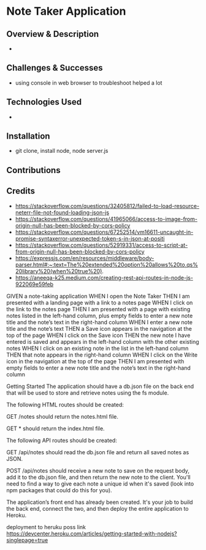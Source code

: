 # Note Taker Application 
## Overview & Description
- 
## Challenges & Successes
- using console in web browser to troubleshoot helped a lot 
## Technologies Used
- 
## Installation
- git clone, install node, node server.js 

## Contributions

## Credits
- https://stackoverflow.com/questions/32405812/failed-to-load-resource-neterr-file-not-found-loading-json-js
- https://stackoverflow.com/questions/41965066/access-to-image-from-origin-null-has-been-blocked-by-cors-policy
- https://stackoverflow.com/questions/67252514/vm16611-uncaught-in-promise-syntaxerror-unexpected-token-s-in-json-at-positi
- https://stackoverflow.com/questions/52919331/access-to-script-at-from-origin-null-has-been-blocked-by-cors-policy
- https://expressjs.com/en/resources/middleware/body-parser.html#:~:text=The%20extended%20option%20allows%20to,qs%20library%20(when%20true%20).
- https://aneeqa-k25.medium.com/creating-rest-api-routes-in-node-js-922069e59feb

GIVEN a note-taking application
WHEN I open the Note Taker
THEN I am presented with a landing page with a link to a notes page
WHEN I click on the link to the notes page
THEN I am presented with a page with existing notes listed in the left-hand column, plus empty fields to enter a new note title and the note’s text in the right-hand column
WHEN I enter a new note title and the note’s text
THEN a Save icon appears in the navigation at the top of the page
WHEN I click on the Save icon
THEN the new note I have entered is saved and appears in the left-hand column with the other existing notes
WHEN I click on an existing note in the list in the left-hand column
THEN that note appears in the right-hand column
WHEN I click on the Write icon in the navigation at the top of the page
THEN I am presented with empty fields to enter a new note title and the note’s text in the right-hand column


Getting Started
The application should have a db.json file on the back end that will be used to store and retrieve notes using the fs module.

The following HTML routes should be created:

GET /notes should return the notes.html file.

GET * should return the index.html file.

The following API routes should be created:

GET /api/notes should read the db.json file and return all saved notes as JSON.

POST /api/notes should receive a new note to save on the request body, add it to the db.json file, and then return the new note to the client. You'll need to find a way to give each note a unique id when it's saved (look into npm packages that could do this for you).

The application’s front end has already been created. It's your job to build the back end, connect the two, and then deploy the entire application to Heroku.


deployment to heruku poss link https://devcenter.heroku.com/articles/getting-started-with-nodejs?singlepage=true